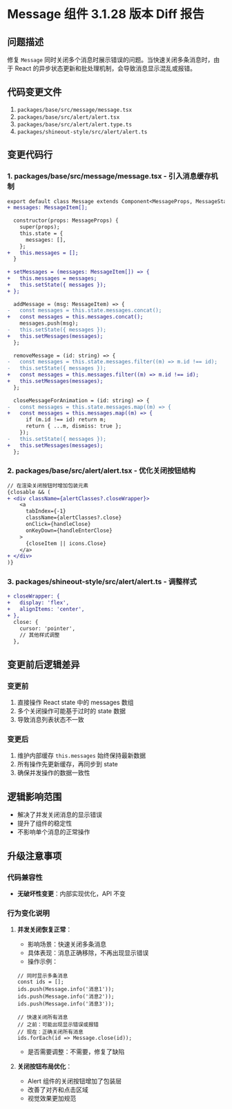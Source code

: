 # Message 组件 3.1.28 版本 Diff 报告

## 问题描述

修复 `Message` 同时关闭多个消息时展示错误的问题。当快速关闭多条消息时，由于 React 的异步状态更新和批处理机制，会导致消息显示混乱或报错。

## 代码变更文件

1. `packages/base/src/message/message.tsx`
2. `packages/base/src/alert/alert.tsx`
3. `packages/base/src/alert/alert.type.ts`
4. `packages/shineout-style/src/alert/alert.ts`

## 变更代码行

### 1. packages/base/src/message/message.tsx - 引入消息缓存机制
```diff
export default class Message extends Component<MessageProps, MessageState> {
+ messages: MessageItem[];
  
  constructor(props: MessageProps) {
    super(props);
    this.state = {
      messages: [],
    };
+   this.messages = [];
  }
  
+ setMessages = (messages: MessageItem[]) => {
+   this.messages = messages;
+   this.setState({ messages });
+ };
  
  addMessage = (msg: MessageItem) => {
-   const messages = this.state.messages.concat();
+   const messages = this.messages.concat();
    messages.push(msg);
-   this.setState({ messages });
+   this.setMessages(messages);
  };
  
  removeMessage = (id: string) => {
-   const messages = this.state.messages.filter((m) => m.id !== id);
-   this.setState({ messages });
+   const messages = this.messages.filter((m) => m.id !== id);
+   this.setMessages(messages);
  };
  
  closeMessageForAnimation = (id: string) => {
-   const messages = this.state.messages.map((m) => {
+   const messages = this.messages.map((m) => {
      if (m.id !== id) return m;
      return { ...m, dismiss: true };
    });
-   this.setState({ messages });
+   this.setMessages(messages);
  };
```

### 2. packages/base/src/alert/alert.tsx - 优化关闭按钮结构
```diff
// 在渲染关闭按钮时增加包装元素
{closable && (
+ <div className={alertClasses?.closeWrapper}>
    <a
      tabIndex={-1}
      className={alertClasses?.close}
      onClick={handleClose}
      onKeyDown={handleEnterClose}
    >
      {closeItem || icons.Close}
    </a>
+ </div>
)}
```

### 3. packages/shineout-style/src/alert/alert.ts - 调整样式
```diff
+ closeWrapper: {
+   display: 'flex',
+   alignItems: 'center',
+ },
  close: {
    cursor: 'pointer',
    // 其他样式调整
  },
```

## 变更前后逻辑差异

### 变更前
1. 直接操作 React state 中的 messages 数组
2. 多个关闭操作可能基于过时的 state 数据
3. 导致消息列表状态不一致

### 变更后
1. 维护内部缓存 `this.messages` 始终保持最新数据
2. 所有操作先更新缓存，再同步到 state
3. 确保并发操作的数据一致性

## 逻辑影响范围
- 解决了并发关闭消息的显示错误
- 提升了组件的稳定性
- 不影响单个消息的正常操作

## 升级注意事项

### 代码兼容性
- **无破坏性变更**：内部实现优化，API 不变

### 行为变化说明

1. **并发关闭恢复正常**：
   - 影响场景：快速关闭多条消息
   - 具体表现：消息正确移除，不再出现显示错误
   - 操作示例：
   ```tsx
   // 同时显示多条消息
   const ids = [];
   ids.push(Message.info('消息1'));
   ids.push(Message.info('消息2'));
   ids.push(Message.info('消息3'));
   
   // 快速关闭所有消息
   // 之前：可能出现显示错误或报错
   // 现在：正确关闭所有消息
   ids.forEach(id => Message.close(id));
   ```
   - 是否需要调整：不需要，修复了缺陷

2. **关闭按钮布局优化**：
   - Alert 组件的关闭按钮增加了包装层
   - 改善了对齐和点击区域
   - 视觉效果更加规范